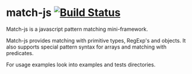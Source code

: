 match-js [![Build Status](https://secure.travis-ci.org/hsalkaline/match-js.png)](http://travis-ci.org/hsalkaline/match-js)
========

Match-js is a javascript pattern matching mini-framework.

Match-js provides matching with primitive types, RegExp's and objects. It also supports special pattern syntax for arrays and matching with predicates.

For usage examples look into examples and tests directories.


